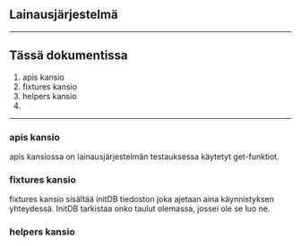 ## Lainausjärjestelmä

----

## Tässä dokumentissa

1. apis kansio
2. fixtures kansio
3. helpers kansio
4. 

----

### apis kansio
apis kansiossa on lainausjärjestelmän testauksessa käytetyt get-funktiot.

### fixtures kansio
fixtures kansio sisältää initDB tiedoston joka ajetaan aina käynnistyksen yhteydessä. InitDB tarkistaa onko taulut olemassa, jossei ole se luo ne.

### helpers kansio